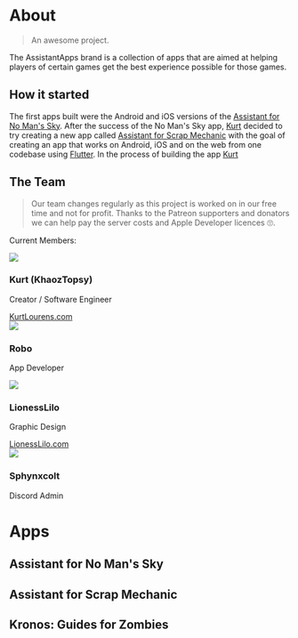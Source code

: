 # About

> An awesome project.

The AssistantApps brand is a collection of apps that are aimed at helping players of certain games get the best experience possible for those games. 

## How it started

The first apps built were the Android and iOS versions of the [Assistant for No Man's Sky][assistantNMS]. After the success of the No Man's Sky app, [Kurt][kurt] decided to try creating a new app called [Assistant for Scrap Mechanic][assistantSMS] with the goal of creating an app that works on Android, iOS and on the web from one codebase using [Flutter][flutter]. In the process of building the app [Kurt][kurt]

## The Team

> Our team changes regularly as this project is worked on in our free time and not for profit. Thanks to the Patreon supporters and donators we can help pay the server costs and Apple Developer licences 🙄.

Current Members:

<div class="team-member">
    <img src="https://cdn.assistantapps.com/team/KhaozTopsy.png" />
    <div class="team-member-contents">
        <h3>Kurt (KhaozTopsy)</h3>
        <p>Creator / Software Engineer</p>
        <a href="https://kurtlourens.com" target="_blank">KurtLourens.com</a>
    </div>
</div>
<div class="team-member">
    <img src="https://cdn.assistantapps.com/team/Robo.png" />
    <div class="team-member-contents">
        <h3>Robo</h3>
        <p>App Developer</p>
    </div>
</div>
<div class="team-member">
    <img src="https://cdn.assistantapps.com/team/LionessLilo.jpg" />
    <div class="team-member-contents">
        <h3>LionessLilo</h3>
        <p>Graphic Design</p>
        <a href="https://lionesslilo.com" target="_blank">LionessLilo.com</a>
    </div>
</div>
<div class="team-member">
    <img src="https://cdn.assistantapps.com/team/Sphynxcolt.png" />
    <div class="team-member-contents">
        <h3>Sphynxcolt</h3>
        <p>Discord Admin</p>
    </div>
</div>


# Apps

## Assistant for No Man's Sky

## Assistant for Scrap Mechanic

## Kronos: Guides for Zombies


[assistantNMS]: https://nmsassistant.com
[assistantSMS]: https://scrapassistant.com
[flutter]: https://flutter.io
[kurt]: https://kurtlourens.com
[kurtImg]: https://kurtlourens.com/assets/images/KurtAvatar.svg